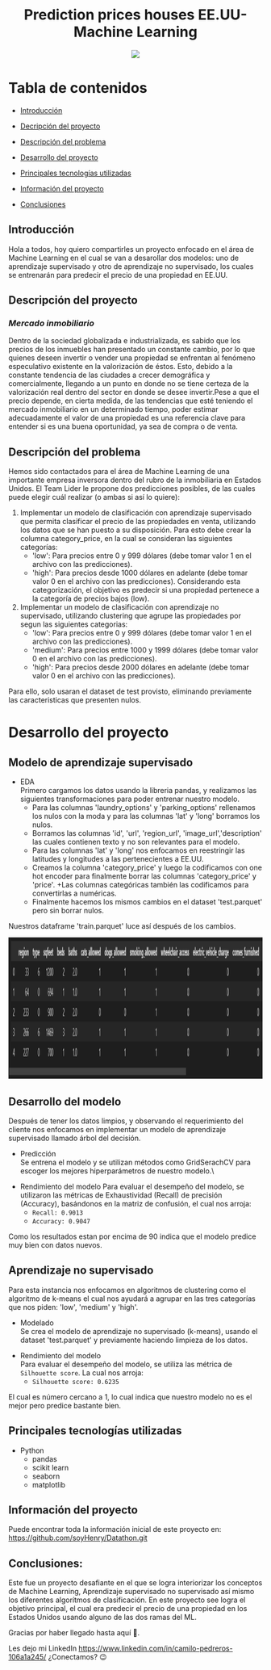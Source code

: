 <h1 align="center"> Prediction prices houses EE.UU- Machine Learning </h1>

<p align="center">
   <img src="https://img.shields.io/badge/STATUS-%20FINALIZADO-green">
   </p>
   
# Tabla de contenidos
* [Introducción](#Introducción)

* [Decripción del proyecto](#Descripción-del-proyecto)

* [Descripción del problema](#Descripción-del-problema)

* [Desarrollo del proyecto](#Desarrollo-del-proyecto)

* [Principales tecnologías utilizadas](#Principales-tecnologías-utilizadas)

* [Información del proyecto](#Información-del-proyecto)

* [Conclusiones](#Conclusiones)

## Introducción
Hola a todos, hoy quiero compartirles un proyecto enfocado en el área de Machine Learning en el cual se van a desarollar dos modelos: uno de aprendizaje supervisado y otro de aprendizaje no supervisado, los cuales se entrenarán para predecir el precio de una propiedad en EE.UU. 

## Descripción del proyecto

### *Mercado inmobiliario*
​Dentro de la sociedad globalizada e industrializada, es sabido que los precios de los inmuebles han presentado un constante cambio, por lo que quienes deseen invertir o vender una propiedad se enfrentan al fenómeno especulativo existente en la valorización de éstos. Esto, debido a la constante tendencia de las ciudades a crecer demográfica y comercialmente, llegando a un punto en donde no se tiene certeza de la valorización real dentro del sector en donde se desee invertir.​Pese a que el precio depende, en cierta medida, de las tendencias que esté teniendo el mercado inmobiliario en un determinado tiempo, poder estimar adecuadamente el valor de una propiedad es una referencia clave para entender si es una buena oportunidad, ya sea de compra o de venta.​

## Descripción del problema

Hemos sido contactados para el área de Machine Learning de una importante empresa inversora dentro del rubro de la inmobiliaria en Estados Unidos. ​El Team Lider le propone dos predicciones posibles, de las cuales puede elegir cuál realizar (o ambas si así lo quiere):​

1. Implementar un modelo de clasificación con aprendizaje supervisado que permita clasificar el precio de las propiedades en venta, utilizando los datos que se han puesto a su disposición. ​Para esto debe crear la columna category_price, en la cual se consideran las siguientes categorías:
    * 'low': Para precios entre 0 y 999 dólares (debe tomar valor 1 en el archivo con las predicciones).
    * 'high': Para precios desde 1000 dólares en adelante (debe tomar valor 0 en el archivo con las predicciones). ​Considerando esta categorización, el objetivo es predecir si una propiedad pertenece a la categoría de precios bajos (low).​
2. Implementar un modelo de clasificación con aprendizaje no supervisado, utilizando clustering que agrupe las propiedades por segun las siguientes categorias:
    * 'low': Para precios entre 0 y 999 dólares (debe tomar valor 1 en el archivo con las predicciones).
    * 'medium': Para precios entre 1000 y 1999 dólares (debe tomar valor 0 en el archivo con las predicciones).
    * 'high': Para precios desde 2000 dólares en adelante (debe tomar valor 0 en el archivo con las predicciones).​

Para ello, solo usaran el dataset de test provisto, eliminando previamente las caracteristicas que presenten nulos.​

# Desarrollo del proyecto

## Modelo de aprendizaje supervisado

*  EDA \
Primero cargamos los datos usando la libreria pandas, y realizamos las siguientes transformaciones para poder entrenar nuestro modelo.
    + Para las columnas 'laundry_options' y 'parking_options' rellenamos los nulos con la moda y para las columnas 'lat' y 'long' borramos los nulos.
    + Borramos las columnas 'id', 'url', 'region_url', 'image_url','description' las cuales contienen texto y no son relevantes para el modelo.
    + Para las columnas 'lat' y 'long' nos enfocamos en reestringir las latitudes y longitudes a las pertenecientes a EE.UU.
    + Creamos la columna 'category_price' y luego la codificamos con one hot encoder para finalmente borrar las columnas  'category_price' y 'price'.
    +Las columnas categóricas también las codificamos para convertirlas a numéricas.
    + Finalmente hacemos los mismos cambios en el dataset 'test.parquet' pero sin borrar nulos.

Nuestros dataframe 'train.parquet' luce así después de los cambios.
<p align="center">
  <img width="7000" height="280" src="Images/datatrain.png">
</p>

## Desarrollo del modelo

Después de tener los datos limpios, y observando el requerimiento del cliente nos enfocamos en implementar un modelo de aprendizaje supervisado llamado árbol del decisión.
* Predicción\
Se entrena el modelo y se utilizan métodos como GridSerachCV para escoger los mejores hiperparámetros de nuestro modelo.\
+ Rendimiento del modelo
Para evaluar el desempeño del modelo, se utilizaron las métricas de Exhaustividad (Recall) de precisión (Accuracy), basándonos en la matriz de confusión,
 el cual nos arroja:
    * `Recall: 0.9013`
    * `Accuracy: 0.9047` 

Como los resultados estan por encima de 90 indica que el modelo predice muy bien con datos nuevos. 

## Aprendizaje no supervisado
Para esta instancia nos enfocamos en algoritmos de clustering como el algoritmo de k-means el cual nos ayudará a agrupar en las tres categorías que nos piden: 'low', 'medium' y 'high'.

* Modelado\
Se crea el modelo de aprendizaje no supervisado  (k-means), usando el dataset 'test.parquet' y previamente haciendo limpieza de los datos.

+ Rendimiento del modelo\
Para evaluar el desempeño del modelo, se utiliza las métrica  de `Silhouette score`. La cual nos arroja:
    * `Silhouette score: 0.6235`

El cual es número cercano a 1, lo cual indica que nuestro modelo no es el mejor pero predice bastante bien.

## Principales tecnologías utilizadas

* Python
    + pandas
    + scikit learn
    + seaborn
    + matplotlib

## Información del proyecto
Puede encontrar toda la información inicial de este proyecto en: https://github.com/soyHenry/Datathon.git

## Conclusiones:

Este fue un proyecto desafiante en el que se logra interiorizar los conceptos de Machine Learning, Aprendizaje supervisado no supervisado así mismo los diferentes algorítmos de clasificación. En este proyecto see logra el objetivo principal, el cual era predecir el precio de una propiedad en los Estados Unidos usando alguno de las dos ramas del ML.

Gracias por haber llegado hasta aquí 💛.

Les dejo mi LinkedIn https://www.linkedin.com/in/camilo-pedreros-106a1a245/ ¿Conectamos? 😉
